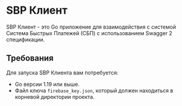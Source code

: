# SBP Клиент

SBP Клиент - это Go приложение для взаимодействия с системой Система Быстрых Платежей (СБП) с использованием Swagger 2 спецификации.

## Требования

Для запуска SBP Клиента вам потребуется:

- Go версии 1.19 или выше.
- Файл ключа `firebase_key.json`, который должен находиться в корневой директории проекта.
